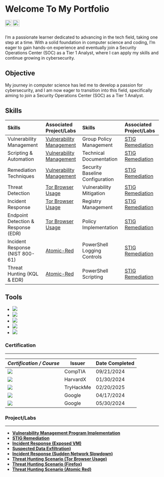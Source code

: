 # Welcome To My Portfolio 

[<img align="left" alt="___________ | LinkedIn" width="22px" src="https://cdn.jsdelivr.net/npm/simple-icons@v3/icons/linkedin.svg" />][linkedin]
[<img align="left" alt="GitHub" width="22px" src="https://cdn.jsdelivr.net/npm/simple-icons@v3/icons/github.svg" />][github]

[linkedin]: https://linkedin.com/in/alexander-palomares-a867202b1
[github]: https://github.com/Alexander-Palomares

<br/>
<br/>

  I’m a passionate learner dedicated to advancing in the tech field, taking one step at a time. With a solid foundation in computer science and coding, I’m eager to gain hands-on experience and eventually join a Security Operations Center (SOC) as a Tier 1 Analyst, where I can apply my skills and continue growing in cybersecurity.


## Objective

My journey in computer science has led me to develop a passion for cybersecurity, and I am now eager to transition into this field, specifically aiming to join a Security Operations Center (SOC) as a Tier 1 Analyst.

## Skills

| Skills             | Associated Project/Labs | Skills | Associated Project/Labs |
|:-------------------|:------------------------|:-------------------|:------------------------|
|Vulnerability Management|[Vulnerability Management](https://github.com/Alexander-Palomares/Project-Vulnerability-Management)| Group Policy Management | [STIG Remediation](https://github.com/Alexander-Palomares/GitHub-Portfolio/blob/main/STIGS/WN10-AC-000020) |
|Scripting & Automation|[Vulnerability Management](https://github.com/Alexander-Palomares/Project-Vulnerability-Management)| Technical Documentation | [STIG Remediation](https://github.com/Alexander-Palomares/GitHub-Portfolio/blob/main/STIGS/WN10-AC-000020) |
|Remediation Techniques|[Vulnerability Management](https://github.com/Alexander-Palomares/Project-Vulnerability-Management)| Security Baseline Configuration| [STIG Remediation](https://github.com/Alexander-Palomares/GitHub-Portfolio/blob/main/STIGS/WN10-CC-000005.ps1) |
|Threat Detection|[Tor Browser Usage](https://github.com/Alexander-Palomares/Threat-Hunting-Scenario-Tor/tree/main)| Vulnerability Mitigation | [STIG Remediation](https://github.com/Alexander-Palomares/GitHub-Portfolio/blob/main/STIGS/WN10-CC-000052.ps1) |
|Incident Response|[Tor Browser Usage](https://github.com/Alexander-Palomares/Threat-Hunting-Scenario-Tor/tree/main)| Registry Management | [STIG Remediation](https://github.com/Alexander-Palomares/GitHub-Portfolio/blob/main/STIGS/WN10-CC-000175.ps1) |
|Endpoint Detection & Response (EDR)|[Tor Browser Usage](https://github.com/Alexander-Palomares/Threat-Hunting-Scenario-Tor/tree/main)| Policy Implementation | [STIG Remediation](https://github.com/Alexander-Palomares/GitHub-Portfolio/blob/main/STIGS/WN10-CC-000310.ps1)
|Incident Response (NIST 800-61)|[Atomic-Red](https://github.com/Alexander-Palomares/Threat-Hunting-Scenario-Atomic-Red)| PowerShell Logging Controls | [STIG Remediation](https://github.com/Alexander-Palomares/GitHub-Portfolio/blob/main/STIGS/WN10-CC-000326.ps1)|
Threat Hunting (KQL & EDR) | [Atomic-Red](https://github.com/Alexander-Palomares/Threat-Hunting-Scenario-Atomic-Red)|PowerShell Scripting| [STIG Remediation](https://github.com/Alexander-Palomares/GitHub-Portfolio/blob/main/STIGS/WN10-AU-000500.ps1) |

## Tools

- <img src="https://img.shields.io/badge/-VirusTotal-36B0FF?&style=for-the-badge&logo=VirusTotal&logoColor=white" />
- <img src="https://img.shields.io/badge/-Google%20Identity%20Platform-4285F4?&style=for-the-badge&logo=Google&logoColor=white" />
- <img src="https://img.shields.io/badge/-Linux%20Command%20Line-000000?&style=for-the-badge&logo=Linux&logoColor=white" />
- <img src="https://img.shields.io/badge/-PowerShell-5391FE?&style=for-the-badge&logo=Microsoft%20PowerShell&logoColor=white" />
- <img src="https://img.shields.io/badge/-Active%20Directory-0078D4?&style=for-the-badge&logo=Microsoft%20Active%20Directory&logoColor=white" />


### Certification
* * * 

| ***Certification / Course***                 | **Issuer**       | **Date Completed** |
|----------------------------------------------|------------------|---------------------|
| <img src="https://img.shields.io/badge/-Security%2B-FF0000?&style=for-the-badge&logo=CompTIA&logoColor=white" /> | CompTIA          | 09/21/2024          |
| <img src="https://img.shields.io/badge/-CS50x%20Certification-222222?&style=for-the-badge&logo=Harvard&logoColor=white" />| HarvardX         | 01/30/2024          |
| <img src="https://img.shields.io/badge/-TryHackMe%20SOC%20Level%201-1E1E1E?&style=for-the-badge&logo=TryHackMe&logoColor=white" />| TryHackMe        | 02/20/2025          |
| <img src="https://img.shields.io/badge/-Google%20IT%20Support-0F9D58?&style=for-the-badge&logo=Google&logoColor=white" />| Google           | 04/17/2024          |
|<img src="https://img.shields.io/badge/-Google%20Cybersecurity%20Certificate-4285F4?&style=for-the-badge&logo=Google&logoColor=white" /> | Google           | 05/30/2024          |

### Project/Labs 
* * *

- **[Vulnerability Management Program Implementation](https://github.com/Alexander-Palomares/Project-Vulnerability-Management)**
- **[STIG Remediation](https://github.com/Alexander-Palomares/GitHub-Portfolio/tree/main/STIGS)**
- **[Incident Response (Exposed VM)](https://github.com/Alexander-Palomares/Incident-Response-exposed-machine)**
- **[Suspected Data Exfiltration)](https://github.com/Alexander-Palomares/Incident-Response-Suspected-Data-Exfiltration-from-PIPd-Employee-)**
- **[Incident Response (Sudden Network Slowdown)](https://github.com/Alexander-Palomares/Incident-Response-Sudden-Network-Slowdowns-)**
- **[Threat Hunting Scenario (Tor Browser Usage)](https://github.com/Alexander-Palomares/Threat-Hunting-Scenario-Tor/tree/main)**
- **[Threat Hunting Scenario (Firefox)](https://github.com/Alexander-Palomares/Threat-Hunting-Scenario-Malicious-Firefox)**
- **[Threat Hunting Scenario (Atomic Red)](https://github.com/Alexander-Palomares/Threat-Hunting-Scenario-Atomic-Red)**



